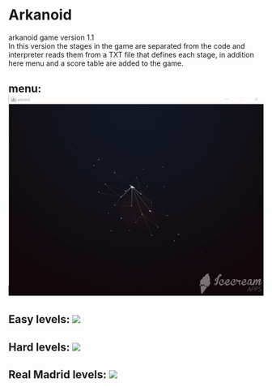 # Arkanoid
arkanoid game version 1.1\
In this version the stages in the game are separated from the code and interpreter reads them from a TXT file that defines each stage, in addition here menu and a score table are added to the game.

**menu:**\
![](git/menu.gif)
-------------------------
**Easy levels:**
![](git/elc.gif)
-------------------------
**Hard levels:**
![](git/hlc.gif)
-------------------------
**Real Madrid levels:**
![](git/RealMadrid.gif)
-------------------------

